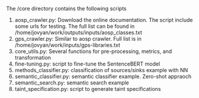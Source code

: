 The /core directory contains the following scripts

1. aosp_crawler.py: Download the online documentation. The script include some urls for testing. The full list can be found in /home/jovyan/work/outputs/inputs/aosp_classes.txt
2. gps_crawler.py: Similar to aosp crawler. Full list is in /home/jovyan/work/inputs/gps-libraries.txt
3. core_utils.py: Several functions for pre-processing, metrics, and transformation
4. fine-tuning.py: script to fine-tune the SentenceBERT model
5. methods_classifier.py: classification of sources/sinks example with NN
6. semantic_classifier.py: semantic classifier example. Zero-shot appraoch 
7. semantic_search.py: semantic search example
8. taint_specification.py: script to generate taint specifications  